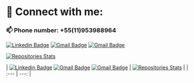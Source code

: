 # 🤝 Connect with me:

### 📫 Phone number: +55(11)953988964

[![Linkedin Badge](https://img.shields.io/badge/LinkedIn-0077B5?style=for-the-badge&logo=linkedin&logoColor=white)](https://linkedin.com/in/felipe-creator/)
[![Gmail Badge](https://img.shields.io/badge/Gmail-D14836?style=for-the-badge&logo=gmail&logoColor=white)](mailto:felipesscreator@gmail.com)
[![Gmail Badge](https://img.shields.io/badge/Discord-7289DA?style=for-the-badge&logo=discord&logoColor=white)](https://discord.gg/#2327)

[![Repositories Stats](https://github-readme-stats.vercel.app/api/top-langs/?username=feelpe&count_private=true&langs_count=4&theme=panda&layout=compact)](https://github.com/Feelpe?tab=repositories)

| [![Linkedin Badge](https://img.shields.io/badge/LinkedIn-0077B5?style=for-the-badge&logo=linkedin&logoColor=white)](https://linkedin.com/in/felipe-creator/)
[![Gmail Badge](https://img.shields.io/badge/Gmail-D14836?style=for-the-badge&logo=gmail&logoColor=white)](mailto:felipesscreator@gmail.com)
[![Gmail Badge](https://img.shields.io/badge/Discord-7289DA?style=for-the-badge&logo=discord&logoColor=white)](https://discord.gg/#2327)
      | [![Repositories Stats](https://github-readme-stats.vercel.app/api/top-langs/?username=feelpe&count_private=true&langs_count=4&theme=panda&layout=compact)](https://github.com/Feelpe?tab=repositories)
      |
| :---        |          ---: |
